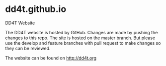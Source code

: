 # dd4t.github.io
DD4T Website

The DD4T website is hosted by GitHub. Changes are made by pushing the changes to this repo. The site is hosted on the master branch. But please use the develop and feature branches with pull request to make changes so they can be reviewed.

The website can be found on http://dd4t.org
